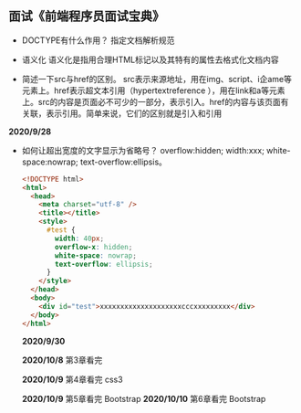 ## 面试《前端程序员面试宝典》
  
* DOCTYPE有什么作用？
  指定文档解析规范

* 语义化
  语义化是指用合理HTML标记以及其特有的属性去格式化文档内容

* 简述一下src与href的区别。
  src表示来源地址，用在img、script、i企ame等元素上。href表示超文本引用（hypertextreference ），用在link和a等元素上。src的内容是页面必不可少的一部分，表示引入。href的内容与该页面有关联，表示引用。简单来说，它们的区别就是引入和引用

**2020/9/28**

* 如何让超出宽度的文字显示为省略号？
  overflow:hidden; width:xxx; white-space:nowrap; text-overflow:ellipsis。
  ```html
  <!DOCTYPE html>
  <html>
    <head>
      <meta charset="utf-8" />
      <title></title>
      <style>
        #test {
          width: 40px;
          overflow-x: hidden;
          white-space: nowrap;
          text-overflow: ellipsis;
        }
      </style>
    </head>
    <body>
      <div id="test">xxxxxxxxxxxxxxxxxxxxcccxxxxxxxxx</div>		
    </body>
  </html>

  ```
  **2020/9/30**

  **2020/10/8** 第3章看完

  **2020/10/9** 第4章看完 css3

  **2020/10/9** 第5章看完 Bootstrap
  **2020/10/10** 第6章看完 Bootstrap